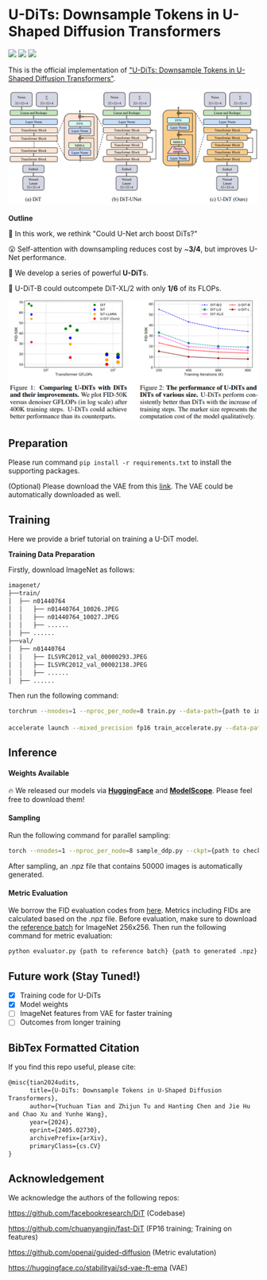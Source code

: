 # U-DiTs: Downsample Tokens in U-Shaped Diffusion Transformers

<p align="left">
<a href="https://arxiv.org/abs/2405.02730" alt="arXiv">
    <img src="https://img.shields.io/badge/arXiv-2405.02730-b31b1b.svg?style=flat" /></a>
<a href="https://huggingface.co/yuchuantian/U-DiT/tree/main" alt="Hugging Face Models">
    <img src="https://img.shields.io/badge/%F0%9F%A4%97%20Hugging%20Face-Models-blue" /></a>
<a href="https://www.modelscope.cn/models/YuchuanTian/U-DiT/files" alt="ModelScope Models">
    <img src="https://img.shields.io/badge/ModelScope-Models-blue" /></a>
</p>

This is the official implementation of ["U-DiTs: Downsample Tokens in U-Shaped Diffusion Transformers"](https://arxiv.org/abs/2405.02730).

![scheme](imgs/scheme.png)

**Outline**

🤔 In this work, we rethink "Could U-Net arch boost DiTs?"

😮 Self-attention with downsampling reduces cost by ~**3/4**, but improves U-Net performance.

🥳 We develop a series of powerful **U-DiT**s. 

🚀 U-DiT-B could outcompete DiT-XL/2 with only **1/6** of its FLOPs.

![effect](imgs/effect.png)

## Preparation

Please run command ```pip install -r requirements.txt``` to install the supporting packages.

(Optional) Please download the VAE from this [link](https://huggingface.co/stabilityai/sd-vae-ft-ema). The VAE could be automatically downloaded as well.

## Training

Here we provide a brief tutorial on training a U-DiT model.

**Training Data Preparation**

Firstly, download ImageNet as follows:


```
imagenet/
├──train/
│  ├── n01440764
│  │   ├── n01440764_10026.JPEG
│  │   ├── n01440764_10027.JPEG
│  │   ├── ......
│  ├── ......
├──val/
│  ├── n01440764
│  │   ├── ILSVRC2012_val_00000293.JPEG
│  │   ├── ILSVRC2012_val_00002138.JPEG
│  │   ├── ......
│  ├── ......
```

Then run the following command:

```bash
torchrun --nnodes=1 --nproc_per_node=8 train.py --data-path={path to imagenet/train} --image-size=256 --model={model name} --epochs={iteration//5000} # fp32 Training

accelerate launch --mixed_precision fp16 train_accelerate.py --data-path {path to imagenet/train} --image-size=256 --model={model name} --epochs={iteration//5000} # fp16 Training
```

## Inference

#### Weights Available

🔥 We released our models via [**HuggingFace**](https://huggingface.co/yuchuantian/U-DiT/tree/main) and [**ModelScope**](https://www.modelscope.cn/models/YuchuanTian/U-DiT/files). Please feel free to download them!

#### Sampling

Run the following command for parallel sampling:

```bash
torch --nnodes=1 --nproc_per_node=8 sample_ddp.py --ckpt={path to checkpoint} --image-size=256 --model={model name} --epochs={iteration//5000} --cfg-scale={cfg scale}
```

After sampling, an .npz file that contains 50000 images is automatically generated.

#### Metric Evaluation

We borrow the FID evaluation codes from [here](). Metrics including FIDs are calculated based on the .npz file. Before evaluation, make sure to download the [reference batch](https://openaipublic.blob.core.windows.net/diffusion/jul-2021/ref_batches/imagenet/256/VIRTUAL_imagenet256_labeled.npz) for ImageNet 256x256. Then run the following command for metric evaluation:

```bash
python evaluator.py {path to reference batch} {path to generated .npz}
```

## Future work (Stay Tuned!)

- [x] Training code for U-DiTs
- [x] Model weights
- [ ] ImageNet features from VAE for faster training
- [ ] Outcomes from longer training

## BibTex Formatted Citation

If you find this repo useful, please cite:
```
@misc{tian2024udits,
      title={U-DiTs: Downsample Tokens in U-Shaped Diffusion Transformers}, 
      author={Yuchuan Tian and Zhijun Tu and Hanting Chen and Jie Hu and Chao Xu and Yunhe Wang},
      year={2024},
      eprint={2405.02730},
      archivePrefix={arXiv},
      primaryClass={cs.CV}
}
```

## Acknowledgement

We acknowledge the authors of the following repos:

https://github.com/facebookresearch/DiT (Codebase)

https://github.com/chuanyangjin/fast-DiT (FP16 training; Training on features)

https://github.com/openai/guided-diffusion (Metric evalutation)

https://huggingface.co/stabilityai/sd-vae-ft-ema (VAE)